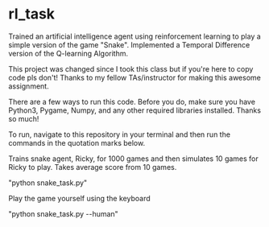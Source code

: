 # rl_task
Trained an artificial intelligence agent using reinforcement learning to play a simple version of the game "Snake". Implemented a Temporal Difference version of the Q-learning Algorithm. 

This project was changed since I took this class but if you're here to copy code pls don't! Thanks to my fellow TAs/instructor for making this awesome assignment.

There are a few ways to run this code. Before you do, make sure you have Python3, Pygame, Numpy, and any other required libraries installed. Thanks so much!

To run, navigate to this repository in your terminal and then run the commands in the quotation marks below.

Trains snake agent, Ricky, for 1000 games and then simulates 10 games for Ricky to play. Takes average score from 10 games.

"python snake_task.py"

Play the game yourself using the keyboard

"python snake_task.py --human"
